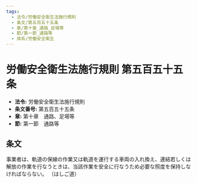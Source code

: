```yaml
---
tags:
  - 法令/労働安全衛生法施行規則
  - 条文/第五百五十五条
  - 章/第十章_通路_足場等
  - 節/第一節_通路等
  - 体系/労働安全衛生
---
```

# 労働安全衛生法施行規則 第五百五十五条

- **法令:** 労働安全衛生法施行規則
- **条文番号:** 第五百五十五条
- **章:** 第十章　通路、足場等
- **節:** 第一節　通路等

## 条文
事業者は、軌道の保線の作業又は軌道を運行する車両の入れ換え、連結若しくは解放の作業を行なうときは、当該作業を安全に行なうため必要な照度を保持しなければならない。
（はしご道）

